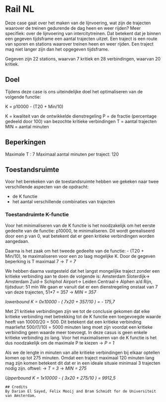 # Rail NL

Deze case gaat over het maken van de lijnvoering, wat zijn de trajecten waarover de treinen gedurende de dag heen en weer rijden? 
Meer specifiek: over de lijnvoering van intercitytreinen. Dat betekent dat je binnen een gegeven tijdsframe een aantal trajecten uitzet. 
Een traject is een route van sporen en stations waarover treinen heen en weer rijden. 
Een traject mag niet langer zijn dan het opgegeven tijdsframe. 

Gegeven zijn 22 stations, waarvan 7 kritiek en 28 verbindingen, waarvan 20 kritiek. 

## Doel

Tijdens deze case is ons uiteindelijke doel het optimaliseren van de volgende functie:

K = p10000 - (T20 + Min/10)

K = kwaliteit van de ontwikkelde dienstregeling
P = de fractie (percentage gedeeld door 100) van bezochte kritieke verbindingen
T = aantal trajecten
MIN = aantal minuten

## Beperkingen 

Maximale T : 7
Maximaal aantal minuten per traject: 120

## Toestandsruimte

Voor het berekeken van de toestandsruimte hebben we gekeken naar twee verschillende aspecten van de opdracht:
- de K functie
- het aantal verschillende combinaties van trajecten

### Toestandruimte K-functie

Voor het minimaliseren van de K functie is het noodzakelijk om het eerste gedeelte van de functie: p10000, te minimaliseren. 
Dit wordt gerealiseerd door een p van 0, wat betekent dat er geen kritieke verbindingen worden aangedaan. 

Daarna is het zaak om het tweede gedeelte van de functie: - (T20 + Min/10), te maximaliseren voor een zo laag mogelijke K.
Door de gegeven beperking is T maximaal 7 -> *T = 7*

We hebben daarna vastgesteld dat het langst mongelijke traject zonder een kritieke verbinding aan te doen de volgende is:
Amsterdam Sloterdijk-> Amsterdam Zuid-> Schiphol Airport-> Leiden Centraal-> Alphen a/d Rijn, tijdsduur: 51 min
We gaan er vanuit dat er een dienstregeling onstaat van 7 van deze trajecten, 51*7 = 357 -> *MIN = 357*

*lowerbound K = 0x10000 - ( 7x20 + 357/10 ) = - 175,7* 

Met 21 kritieke verbindingen zijn we tot de conclusie gekomen dat elke kritieke verbinding met betrekking tot de K functie een toegevoegde waarde heeft van 10000/20 = 500. Dit betekent dat een kritieke verbinding maarliefst 500/(1/10) = 5000 minuten lang moet zijn voordat een kritieke verbinding geen waarde meer toevoegt. In deze casus is geen enkele kritieke verbinding zo lang.
Voor het maximaliseren van de K functie is het dus noodzakelijk om de maximale P te kiezen -> *P = 1*

Als we de lengte in minuten van alle kritieke verbindingen bij elkaar optellen komen op tot 275 minuten. Omdat een traject maximaal 120 minuten lang mag zijn komen betekent dit dat er in een ideale situaie minimaal 3 trajecten nodig zijn. oftwel:
-> *T = 3* 
-> *MIN = 275*

*Upperbound K = 1x10000 - ( 3x20 + 275/10 ) = 9912,5*





```
## Credits
By Darian El Sayed, Felix Mooij and Bram Schmidt for de Universiteit van Amsterdam.
